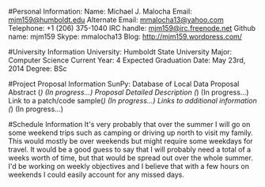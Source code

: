 #Personal Information:
Name: Michael J. Malocha
Email: mjm159@humboldt.edu
Alternate Email: mmalocha13@yahoo.com
Telephone: +1 (206) 375-1040
IRC handle: mjm159@irc.freenode.net
Github name: mjm159
Skype: mmalocha13
Blog: http://mjm159.wordpress.com/

#University Information
University: Humboldt State University
Major: Computer Science
Current Year: 4
Expected Graduation Date: May 23rd, 2014
Degree: BSc

#Project Proposal Information
SunPy: Database of Local Data
Proposal Abstract (*)
(In progress...)
Proposal Detailed Description (*)
(In progress...)
Link to a patch/code sample(*)
(In progress...)
Links to additional information (*)
(In progress...)

#Schedule Information
It's very probably that over the summer I will go on some weekend trips such as camping or driving up north to visit my family. This would mostly be over weekends but might require some weekdays for travel. It would be a good guess to say that I will probably need a total of a weeks worth of time, but that would be spread out over the whole summer. I'd be working on weekly objectives and I believe that with a few hours on weekends I could easily account for any missed days.
